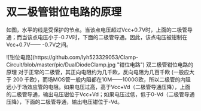 # 双二极管钳位电路的原理  

如图，水平的线是受保护的节点。当该点电压超过Vcc+0.7V时，上面的二极管导通；而当该点电压小于-0.7V时，下面的二极管导通。因此，该点电压被钳制在Vcc+0.7V—— -0.7V之间。

 <div align=center"> ![钳位电路](https://github.com/lyh523329053/Clamp-Circuit/blob/master/pic/DualDiodeClamp.jpg "钳位电路")  
双二极管钳位电路的原理
对于正常的二极管，其正向电阻约为几千欧，反向电阻为几百千欧 (一般应大于 200 千欧），而场MOS管一般内阻都在10M——1000G欧，所以二极管的内阻远小于场效应管的电阻。如果电压过高，高于Vcc+Vd（二极管导通压降），上面的二极管导通，输出电压钳位于Vcc+Vd；如果电压过低，低于0-Vd（二极管导通压降），下面的二极管导通，输出电压钳位于-Vd。
